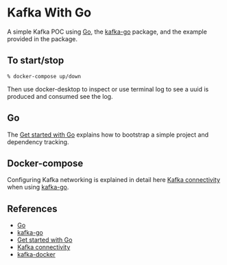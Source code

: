 # Kafka With Go

A simple Kafka POC using [Go], the [kafka-go] package, and the example provided in the package. 

## To start/stop

    % docker-compose up/down

Then use docker-desktop to inspect or use terminal log to see a uuid is produced and consumed see the log.  

## Go
The [Get started with Go] explains how to bootstrap a simple project and dependency tracking.

## Docker-compose
Configuring Kafka networking is explained in detail here [Kafka connectivity] when using [kafka-go].

## References
- [Go]
- [kafka-go]
- [Get started with Go]
- [Kafka connectivity]
- [kafka-docker]

[Go]: https://golang.org
[kafka-go]: https://github.com/segmentio/kafka-go
[Get started with Go]: https://golang.org/doc/tutorial/getting-started
[Kafka connectivity]: https://github.com/wurstmeister/kafka-docker/wiki/Connectivity
[kafka-docker]: https://hub.docker.com/r/wurstmeister/kafka/